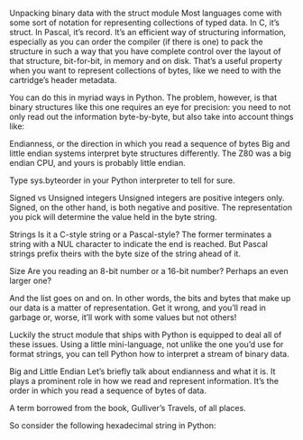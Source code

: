 Unpacking binary data with the struct module
Most languages come with some sort of notation for representing collections of typed data. In C, it’s struct. In Pascal, it’s record. It’s an efficient way of structuring information, especially as you can order the compiler (if there is one) to pack the structure in such a way that you have complete control over the layout of that structure, bit-for-bit, in memory and on disk. That’s a useful property when you want to represent collections of bytes, like we need to with the cartridge’s header metadata.

You can do this in myriad ways in Python. The problem, however, is that binary structures like this one requires an eye for precision: you need to not only read out the information byte-by-byte, but also take into account things like:

Endianness, or the direction in which you read a sequence of bytes
Big and little endian systems interpret byte structures differently. The Z80 was a big endian CPU, and yours is probably little endian.

Type sys.byteorder in your Python interpreter to tell for sure.

Signed vs Unsigned integers
Unsigned integers are positive integers only. Signed, on the other hand, is both negative and positive. The representation you pick will determine the value held in the byte string.

Strings
Is it a C-style string or a Pascal-style? The former terminates a string with a NUL character to indicate the end is reached. But Pascal strings prefix theirs with the byte size of the string ahead of it.

Size
Are you reading an 8-bit number or a 16-bit number? Perhaps an even larger one?

And the list goes on and on. In other words, the bits and bytes that make up our data is a matter of representation. Get it wrong, and you’ll read in garbage or, worse, it’ll work with some values but not others!

Luckily the struct module that ships with Python is equipped to deal all of these issues. Using a little mini-language, not unlike the one you’d use for format strings, you can tell Python how to interpret a stream of binary data.

Big and Little Endian
Let’s briefly talk about endianness and what it is. It plays a prominent role in how we read and represent information. It’s the order in which you read a sequence of bytes of data.

A term borrowed from the book, Gulliver’s Travels, of all places.

So consider the following hexadecimal string in Python: